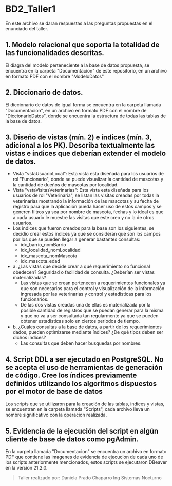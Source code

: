 # BD2_Taller1
En este archivo se daran respuestas a las preguntas propuestas en el enunciado del taller.

## 1. Modelo relacional que soporta la totalidad de las funcionalidades descritas.
El diagra del modelo perteneciente a la base de datos propuesta, se encuentra en la carpeta "Documentacion" de este repositorio, en un archivo en formato PDF con el nombre "ModeloDatos"

## 2. Diccionario de datos.
El diccionario de datos de igual forma se encuentra en la carpeta llamada "Documentacion", en un archivo en formato PDF con el nombre de "DiccionarioDatos", donde se encuentra la estructura de todas las tablas de la base de datos.

## 3. Diseño de vistas (mín. 2) e índices (mín. 3, adicional a los PK). Describa textualmente las vistas e índices que deberían extender el modelo de datos.
* Vista "vstaUsuarioLocal": Esta vista esta diseñada para los usuarios de rol "Funcionario", donde se puede visualizar la cantidad de mascotas y la cantidad de dueños de mascotas por localidad.
* Vista "vstaVisitasVeterinarias": Esta vista esta diseñada para los usuarios de rol "Veterinaria", se listan las visitas creadas por todas la veterinarias mostrando la información de las mascotas y su fecha de registro para que la aplicación pueda hacer uso de estos campos y se generen filtros ya sea por nombre de mascota, fechas y lo ideal es que a cada usuario le muestre las visitas que este creo y no la de otros usuarios. 
* Los indices que fueron creados para la base son los siguientes, se decidio crear estos indices ya que se consideran que son los campos por los que se pueden llegar a generar bastantes consultas:
    * idx_barrio_nomBarrio
    * idx_localidad_nomLocalidad
    * idx_mascota_nomMascota
    * idx_mascota_edad
* a. ¿Las vistas que decide crear a qué requerimiento no funcional obedecen? Seguridad o facilidad de consulta. ¿Deberían ser vistas materializadas?
    * Las vistas que se crean pertenecen a requerimientos funcionales ya que son necesarios para el control y visualización de la información ingresada por las veterinarias y control y estadisticas para los funcionarios.
    * De las dos vistas creadas una de ellas es materializada por la posible cantidad de registros que se puedan generar para la misma y que no va a ser consultada tan regularmente ya que se pueden obtener estadisticas solo en ciertos periodos de tiempo.
* b. ¿Cuáles consultas a la base de datos, a partir de los requerimientos dados, pueden optimizarse mediante índices? ¿De qué tipos deben ser dichos índices?
    * Las consultas que deben hacer busquedas por nombres.

## 4. Script DDL a ser ejecutado en PostgreSQL. No se acepta el uso de herramientas de generación de código. Cree los índices previamente definidos utilizando los algoritmos dispuestos por el motor de base de datos
Los scripts que se utilizaron para la creación de las tablas, indices y vistas, se encuentran en la carpeta llamada "Scripts", cada archivo lleva un nombre significativo con la operacion realizada.

## 5. Evidencia de la ejecución del script en algún cliente de base de datos como pgAdmin.
En la carpeta llamada "Documentacion" se encuentra un archivo en formato PDF que contiene las imagenes de evidencia de ejecucion de cada uno de los scripts anteriormente mencionados, estos scripts se ejecutaron DBeaver en la version 21.2.0.

>Taller realizado por:
Daniela Prado Chaparro
Ing Sistemas Nocturno
